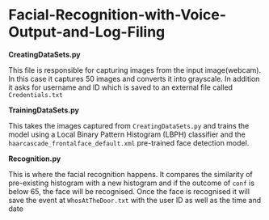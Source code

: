 # Facial-Recognition-with-Voice-Output-and-Log-Filing

**CreatingDataSets.py**

This file is responsible for capturing images from the input image(webcam). In this case it captures 50 images and converts it into grayscale. In addition it asks for username and ID which is saved to an external file called ```Credentials.txt```

**TrainingDataSets.py**

This takes the images captured from ```CreatingDataSets.py``` and trains the model using a Local Binary Pattern Histogram (LBPH) classifier and the ```haarcascade_frontalface_default.xml``` pre-trained face detection model.

**Recognition.py**

This is where the facial recognition happens. It compares the similarity of pre-existing histogram with a new histogram and if the outcome of ```conf``` is below 65, the face will be recognised. Once the face is recognised it will save the event at ```WhosAtTheDoor.txt``` with the user ID as well as the time and date

